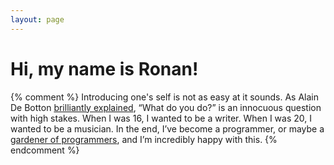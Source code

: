```yaml
---
layout: page
---
```


# Hi, my name is Ronan!

{% comment %}
Introducing one's self is not as easy at it sounds. As Alain De Botton [brilliantly explained](https://www.alaindebotton.com/status/), 
“What do you do?” is an innocuous question with high stakes. When I was 16, I wanted to be a writer. When I was 20, I 
wanted to be a musician. In the end, I’ve become a programmer, or maybe a 
[gardener of programmers](https://www.linkedin.com/in/r3trofitted/), and I’m incredibly happy with this. 
{% endcomment %}